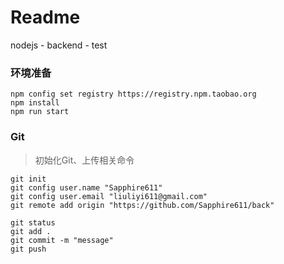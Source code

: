 # Readme 

nodejs - backend - test

### 环境准备
```
npm config set registry https://registry.npm.taobao.org
npm install
npm run start
```

### Git 

> 初始化Git、上传相关命令

```
git init 
git config user.name "Sapphire611"
git config user.email "liuliyi611@gmail.com"
git remote add origin "https://github.com/Sapphire611/back"
```

```
git status
git add .
git commit -m "message"
git push 
```